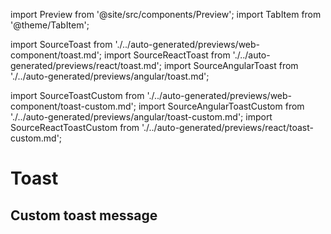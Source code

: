 <!--
SPDX-FileCopyrightText: 2022 Siemens AG

SPDX-License-Identifier: MIT
-->

import Preview from '@site/src/components/Preview';
import TabItem from '@theme/TabItem';

import SourceToast from './../auto-generated/previews/web-component/toast.md';
import SourceReactToast from './../auto-generated/previews/react/toast.md';
import SourceAngularToast from './../auto-generated/previews/angular/toast.md';

import SourceToastCustom from './../auto-generated/previews/web-component/toast-custom.md';
import SourceAngularToastCustom from './../auto-generated/previews/angular/toast-custom.md';
import SourceReactToastCustom from './../auto-generated/previews/react/toast-custom.md';

# Toast

<Preview name="toast" height="18rem">
  <TabItem value="javascript">
    <SourceToast />
  </TabItem>
  <TabItem value="react">
    <SourceReactToast />
  </TabItem>
  <TabItem value="angular">
    <SourceAngularToast />
  </TabItem>
</Preview>

## Custom toast message

<Preview name="toast-custom" height="18rem">
  <TabItem value="javascript">
    <SourceToastCustom />
  </TabItem>
  <TabItem value="angular">
    <SourceAngularToastCustom />
  </TabItem>
  <TabItem value="react">
    <SourceReactToastCustom />
  </TabItem>
</Preview>

